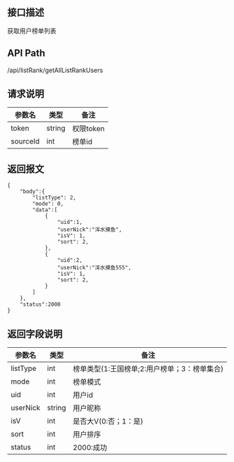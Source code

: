 ## 接口描述
获取用户榜单列表
## API Path
/api/listRank/getAllListRankUsers
## 请求说明
|参数名     |类型    |备注             |
|-----------|--------|-----------------|
|token      |string  |权限token        |
|sourceId   |int     |榜单id           |

## 返回报文
    {
        "body":{
            "listType": 2,
            "mode": 0,
            "data":[
                {
                    "uid":1,
                    "userNick":"浑水摸鱼",
                    "isV": 1,
                    "sort": 2,
                },
                {
                    "uid":2,
                    "userNick":"浑水摸鱼555",
                    "isV": 1,
                    "sort": 2,
                }
            ]
        },
        "status":2000
    }
## 返回字段说明
|参数名   |类型    |备注             |
|---------|--------|-----------------|
|listType |int     |榜单类型(1:王国榜单;2:用户榜单；3：榜单集合)   |
|mode     |int     |榜单模式         |
|uid      |int     |用户id           |
|userNick |string  |用户昵称         |
|isV      |int     |是否大V(0:否；1：是) |
|sort     |int     |用户排序         |
|status   |int     |2000:成功        |